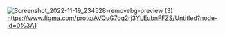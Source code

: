 
![Screenshot_2022-11-19_234528-removebg-preview (3)](https://user-images.githubusercontent.com/95826757/202865946-18ee4451-f582-4e22-ab6f-4d82c225fc8c.png)
https://www.figma.com/proto/AVQuG7oq2rj3YLEubnFFZS/Untitled?node-id=0%3A1

